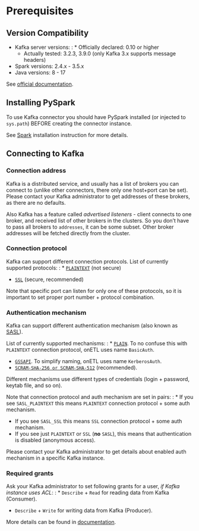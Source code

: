 <a id="kafka-prerequisites"></a>

# Prerequisites

## Version Compatibility

* Kafka server versions:
  : * Officially declared: 0.10 or higher
    * Actually tested: 3.2.3, 3.9.0 (only Kafka 3.x supports message headers)
* Spark versions: 2.4.x - 3.5.x
* Java versions: 8 - 17

See [official documentation](https://spark.apache.org/docs/latest/structured-streaming-kafka-integration.html).

## Installing PySpark

To use Kafka connector you should have PySpark installed (or injected to `sys.path`)
BEFORE creating the connector instance.

See [Spark](../../../install/spark.md#install-spark) installation instruction for more details.

## Connecting to Kafka

### Connection address

Kafka is a distributed service, and usually has a list of brokers you can connect to (unlike other connectors, there only one host+port can be set).
Please contact your Kafka administrator to get addresses of these brokers, as there are no defaults.

Also Kafka has a feature called *advertised listeners* - client connects to one broker, and received list of other brokers in the clusters.
So you don’t have to pass all brokers to `addresses`, it can be some subset. Other broker addresses will be fetched directly from the cluster.

### Connection protocol

Kafka can support different connection protocols. List of currently supported protocols:
: * [`PLAINTEXT`](plaintext_protocol.md#onetl.connection.db_connection.kafka.kafka_plaintext_protocol.KafkaPlaintextProtocol) (not secure)
  * [`SSL`](ssl_protocol.md#onetl.connection.db_connection.kafka.kafka_ssl_protocol.KafkaSSLProtocol) (secure, recommended)

Note that specific port can listen for only one of these protocols, so it is important to set
proper port number + protocol combination.

### Authentication mechanism

Kafka can support different authentication mechanism (also known as [SASL](https://en.wikipedia.org/wiki/Simple_Authentication_and_Security_Layer)).

List of currently supported mechanisms:
: * [`PLAIN`](basic_auth.md#onetl.connection.db_connection.kafka.kafka_basic_auth.KafkaBasicAuth). To no confuse this with `PLAINTEXT` connection protocol, onETL uses name `BasicAuth`.
  * [`GSSAPI`](kerberos_auth.md#onetl.connection.db_connection.kafka.kafka_kerberos_auth.KafkaKerberosAuth). To simplify naming, onETL uses name `KerberosAuth`.
  * [`SCRAM-SHA-256 or SCRAM-SHA-512`](scram_auth.md#onetl.connection.db_connection.kafka.kafka_scram_auth.KafkaScramAuth) (recommended).

Different mechanisms use different types of credentials (login + password, keytab file, and so on).

Note that connection protocol and auth mechanism are set in pairs:
: * If you see `SASL_PLAINTEXT` this means `PLAINTEXT` connection protocol + some auth mechanism.
  * If you see `SASL_SSL` this means `SSL` connection protocol + some auth mechanism.
  * If you see just `PLAINTEXT` or `SSL` (**no** `SASL`), this means that authentication is disabled (anonymous access).

Please contact your Kafka administrator to get details about enabled auth mechanism in a specific Kafka instance.

### Required grants

Ask your Kafka administrator to set following grants for a user, *if Kafka instance uses ACL*:
: * `Describe` + `Read` for reading data from Kafka (Consumer).
  * `Describe` + `Write` for writing data from Kafka (Producer).

More details can be found in [documentation](https://kafka.apache.org/documentation/#operations_in_kafka).

